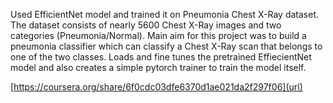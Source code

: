 Used EfficientNet model and trained it on Pneumonia Chest X-Ray dataset. 
The dataset consists of nearly 5600 Chest X-Ray images and two categories (Pneumonia/Normal). 
Main aim for this project was to build a pneumonia classifier which can classify a Chest X-Ray scan that belongs to one of the two classes. 
Loads and fine tunes the pretrained EffiecientNet model and also creates a simple pytorch trainer to train the model itself.

[https://coursera.org/share/6f0cdc03dfe6370d1ae021da2f297f06](url)
